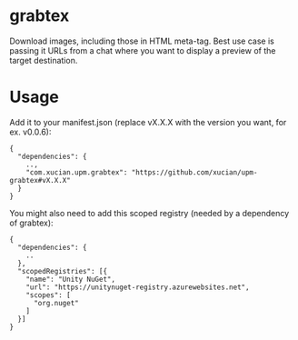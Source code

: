 # grabtex
Download images, including those in HTML meta-tag. Best use case is passing it URLs from a chat where you want to display a preview of the target destination.

# Usage
Add it to your manifest.json (replace vX.X.X with the version you want, for ex. v0.0.6):

```
{
  "dependencies": {
	..,
	"com.xucian.upm.grabtex": "https://github.com/xucian/upm-grabtex#vX.X.X"
  }
}
```

You might also need to add this scoped registry (needed by a dependency of grabtex):
```
{
  "dependencies": {
	..
  },
  "scopedRegistries": [{
    "name": "Unity NuGet",
    "url": "https://unitynuget-registry.azurewebsites.net",
    "scopes": [
      "org.nuget"
    ]
  }]
}
```
